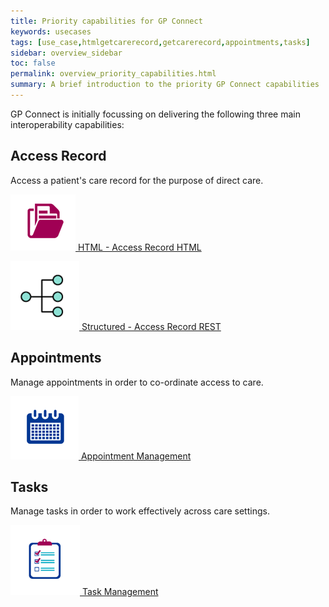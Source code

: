 ```yaml
---
title: Priority capabilities for GP Connect
keywords: usecases
tags: [use_case,htmlgetcarerecord,getcarerecord,appointments,tasks]
sidebar: overview_sidebar
toc: false
permalink: overview_priority_capabilities.html
summary: A brief introduction to the priority GP Connect capabilities
---
```



GP Connect is initially focussing on delivering the following three main interoperability capabilities:

## Access Record ##
Access a patient's care record for the purpose of direct care.

[![Img](images/overview/folder.png) HTML - Access Record HTML](accessrecord.html)

[![Img](images/overview/structured.png) Structured - Access Record REST](accessrecord_rest.html)

## Appointments ##
Manage appointments in order to co-ordinate access to care.

[![Img](images/overview/calendar.png) Appointment Management](appointments.html)

## Tasks ##
Manage tasks in order to work effectively across care settings.

[![Img](images/overview/tasks.png) Task Management](tasks.html)

